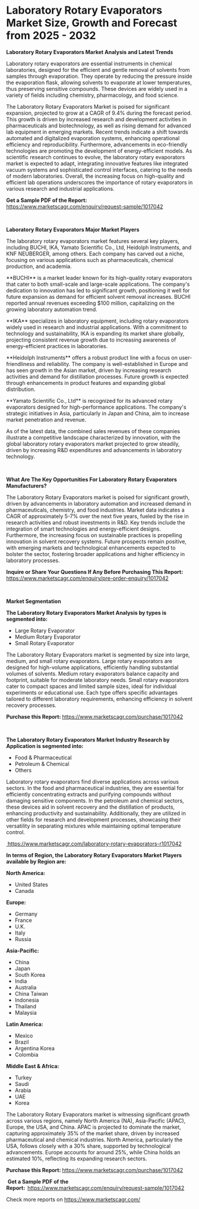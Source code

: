 <p><h1>Laboratory Rotary Evaporators Market Size, Growth and Forecast from 2025 - 2032</h1></p><p><strong>Laboratory Rotary Evaporators Market Analysis and Latest Trends</strong></p>
<p><p>Laboratory rotary evaporators are essential instruments in chemical laboratories, designed for the efficient and gentle removal of solvents from samples through evaporation. They operate by reducing the pressure inside the evaporation flask, allowing solvents to evaporate at lower temperatures, thus preserving sensitive compounds. These devices are widely used in a variety of fields including chemistry, pharmacology, and food science.</p><p>The Laboratory Rotary Evaporators Market is poised for significant expansion, projected to grow at a CAGR of 9.4% during the forecast period. This growth is driven by increased research and development activities in pharmaceuticals and biotechnology, as well as rising demand for advanced lab equipment in emerging markets. Recent trends indicate a shift towards automated and digitalized evaporation systems, enhancing operational efficiency and reproducibility. Furthermore, advancements in eco-friendly technologies are promoting the development of energy-efficient models. As scientific research continues to evolve, the laboratory rotary evaporators market is expected to adapt, integrating innovative features like integrated vacuum systems and sophisticated control interfaces, catering to the needs of modern laboratories. Overall, the increasing focus on high-quality and efficient lab operations underscores the importance of rotary evaporators in various research and industrial applications.</p></p>
<p><strong>Get a Sample PDF of the Report:&nbsp;</strong> <a href="https://www.marketscagr.com/enquiry/request-sample/1017042?utm_campaign=2987&utm_medium=2&utm_source=Github&utm_content=ia&utm_term=08042025&utm_id=laboratory-rotary-evaporators">https://www.marketscagr.com/enquiry/request-sample/1017042</a></p>
<p>&nbsp;</p>
<p><strong>Laboratory Rotary Evaporators Major Market Players</strong></p>
<p><p>The laboratory rotary evaporators market features several key players, including BUCHI, IKA, Yamato Scientific Co., Ltd, Heidolph Instruments, and KNF NEUBERGER, among others. Each company has carved out a niche, focusing on various applications such as pharmaceuticals, chemical production, and academia.</p><p>**BUCHI** is a market leader known for its high-quality rotary evaporators that cater to both small-scale and large-scale applications. The company's dedication to innovation has led to significant growth, positioning it well for future expansion as demand for efficient solvent removal increases. BUCHI reported annual revenues exceeding $100 million, capitalizing on the growing laboratory automation trend.</p><p>**IKA** specializes in laboratory equipment, including rotary evaporators widely used in research and industrial applications. With a commitment to technology and sustainability, IKA is expanding its market share globally, projecting consistent revenue growth due to increasing awareness of energy-efficient practices in laboratories.</p><p>**Heidolph Instruments** offers a robust product line with a focus on user-friendliness and reliability. The company is well-established in Europe and has seen growth in the Asian market, driven by increasing research activities and demand for distillation processes. Future growth is expected through enhancements in product features and expanding global distribution.</p><p>**Yamato Scientific Co., Ltd** is recognized for its advanced rotary evaporators designed for high-performance applications. The company's strategic initiatives in Asia, particularly in Japan and China, aim to increase market penetration and revenue.</p><p>As of the latest data, the combined sales revenues of these companies illustrate a competitive landscape characterized by innovation, with the global laboratory rotary evaporators market projected to grow steadily, driven by increasing R&D expenditures and advancements in laboratory technology.</p></p>
<p>&nbsp;</p>
<p><strong>What Are The Key Opportunities For Laboratory Rotary Evaporators Manufacturers?</strong></p>
<p><p>The Laboratory Rotary Evaporators market is poised for significant growth, driven by advancements in laboratory automation and increased demand in pharmaceuticals, chemistry, and food industries. Market data indicates a CAGR of approximately 5-7% over the next five years, fueled by the rise in research activities and robust investments in R&D. Key trends include the integration of smart technologies and energy-efficient designs. Furthermore, the increasing focus on sustainable practices is propelling innovation in solvent recovery systems. Future prospects remain positive, with emerging markets and technological enhancements expected to bolster the sector, fostering broader applications and higher efficiency in laboratory processes.</p></p>
<p><strong>Inquire or Share Your Questions If Any Before Purchasing This Report:</strong> <a href="https://www.marketscagr.com/enquiry/pre-order-enquiry/1017042?utm_campaign=2987&utm_medium=2&utm_source=Github&utm_content=ia&utm_term=08042025&utm_id=laboratory-rotary-evaporators">https://www.marketscagr.com/enquiry/pre-order-enquiry/1017042</a></p>
<p>&nbsp;</p>
<p><strong>Market Segmentation</strong></p>
<p><strong>The Laboratory Rotary Evaporators Market Analysis by types is segmented into:</strong></p>
<p><ul><li>Large Rotary Evaporator</li><li>Medium Rotary Evaporator</li><li>Small Rotary Evaporator</li></ul></p>
<p><p>The Laboratory Rotary Evaporators market is segmented by size into large, medium, and small rotary evaporators. Large rotary evaporators are designed for high-volume applications, efficiently handling substantial volumes of solvents. Medium rotary evaporators balance capacity and footprint, suitable for moderate laboratory needs. Small rotary evaporators cater to compact spaces and limited sample sizes, ideal for individual experiments or educational use. Each type offers specific advantages tailored to different laboratory requirements, enhancing efficiency in solvent recovery processes.</p></p>
<p><strong>Purchase this Report:&nbsp;</strong><a href="https://www.marketscagr.com/purchase/1017042?utm_campaign=2987&utm_medium=2&utm_source=Github&utm_content=ia&utm_term=08042025&utm_id=laboratory-rotary-evaporators">https://www.marketscagr.com/purchase/1017042</a></p>
<p>&nbsp;</p>
<p><strong>The Laboratory Rotary Evaporators Market Industry Research by Application is segmented into:</strong></p>
<p><ul><li>Food & Pharmaceutical</li><li>Petroleum & Chemical</li><li>Others</li></ul></p>
<p><p>Laboratory rotary evaporators find diverse applications across various sectors. In the food and pharmaceutical industries, they are essential for efficiently concentrating extracts and purifying compounds without damaging sensitive components. In the petroleum and chemical sectors, these devices aid in solvent recovery and the distillation of products, enhancing productivity and sustainability. Additionally, they are utilized in other fields for research and development processes, showcasing their versatility in separating mixtures while maintaining optimal temperature control.</p></p>
<p><a href="https://www.marketscagr.com/laboratory-rotary-evaporators-r1017042?utm_campaign=2987&utm_medium=2&utm_source=Github&utm_content=ia&utm_term=08042025&utm_id=laboratory-rotary-evaporators">&nbsp;https://www.marketscagr.com/laboratory-rotary-evaporators-r1017042</a></p>
<p><strong>In terms of Region, the Laboratory Rotary Evaporators Market Players available by Region are:</strong></p>
<p>
    <p> <strong> North America: </strong>
        <ul>
            <li>United States</li>
            <li>Canada</li>
        </ul>
        </p> 
    <p> <strong> Europe: </strong>
        <ul>
            <li>Germany</li>
            <li>France</li>
            <li>U.K.</li>
            <li>Italy</li>
            <li>Russia</li>
        </ul>
        </p> 
    <p> <strong> Asia-Pacific: </strong>
        <ul>
            <li>China</li>
            <li>Japan</li>
            <li>South Korea</li>
            <li>India</li>
            <li>Australia</li>
            <li>China Taiwan</li>
            <li>Indonesia</li>
            <li>Thailand</li>
            <li>Malaysia</li>
        </ul>
        </p> 
    <p> <strong> Latin America: </strong>
        <ul>
            <li>Mexico</li>
            <li>Brazil</li>
            <li>Argentina Korea</li>
            <li>Colombia</li>
        </ul>
        </p> 
    <p> <strong> Middle East & Africa: </strong>
        <ul>
            <li>Turkey</li>
            <li>Saudi</li>
            <li>Arabia</li>
            <li>UAE</li>
            <li>Korea</li>
        </ul>
    </p>
    </p>
<p><p>The Laboratory Rotary Evaporators market is witnessing significant growth across various regions, namely North America (NA), Asia-Pacific (APAC), Europe, the USA, and China. APAC is projected to dominate the market, capturing approximately 35% of the market share, driven by increased pharmaceutical and chemical industries. North America, particularly the USA, follows closely with a 30% share, supported by technological advancements. Europe accounts for around 25%, while China holds an estimated 10%, reflecting its expanding research sectors.</p></p>
<p><strong>Purchase this Report: </strong><a href="https://www.marketscagr.com/purchase/1017042?utm_campaign=2987&utm_medium=2&utm_source=Github&utm_content=ia&utm_term=08042025&utm_id=laboratory-rotary-evaporators">https://www.marketscagr.com/purchase/1017042</a></p>
<p>&nbsp;<strong>Get a Sample PDF of the Report:&nbsp;&nbsp;</strong><a href="https://www.marketscagr.com/enquiry/request-sample/1017042?utm_campaign=2987&utm_medium=2&utm_source=Github&utm_content=ia&utm_term=08042025&utm_id=laboratory-rotary-evaporators">https://www.marketscagr.com/enquiry/request-sample/1017042</a></p>
<p><strong></strong></p>
<p>Check more reports on <a href="https://www.marketscagr.com/?utm_campaign=2987&utm_medium=2&utm_source=Github&utm_content=ia&utm_term=08042025&utm_id=laboratory-rotary-evaporators">https://www.marketscagr.com/</a></p>